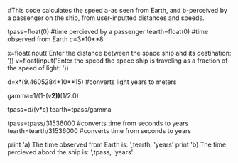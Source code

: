 #This code calculates the speed a-as seen from Earth, and b-perceived by a passenger on the ship, from user-inputted distances and speeds.

tpass=float(0)  #time percieved by a passenger
tearth=float(0)  #time observed from Earth
c=3*10**8


x=float(input('Enter the distance between the space ship and its destination: '))
v=float(input('Enter the speed the space ship is traveling as a fraction of the speed of light: '))

d=x*(9.4605284*10**15)   #converts light years to meters

gamma=1/(1-(v**2))**(1/2.0)

tpass=d/(v*c)
tearth=tpass/gamma

tpass=tpass/31536000       #converts time from seconds to years 
tearth=tearth/31536000     #converts time from seconds to years

print 'a) The time observed from Earth is: ',tearth, 'years'
print 'b) The time percieved abord the ship is: ',tpass, 'years'
